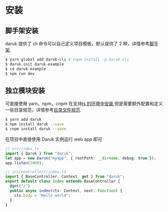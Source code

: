 # 安装

## 脚手架安装

daruk 提供了 cli 命令可以自己定义项目模板，默认提供了 2 种，详情参考[脚手架](./Scaffolding.md).

```bash
$ yarn global add daruk-cli # cnpm install -g daruk-cli
$ daruk init daruk-example
$ cd daruk-example
$ npm run dev
```

## 独立模块安装

可直接使用 yarn，npm，cnpm 在支持[ts 的环境中安装](./typescript.md),但是需要额外配置和定义一些目录规范，详情参考[目录文件规范](./specification.md).

```bash
$ yarn add daruk
$ npm install daruk --save
$ cnpm install daruk --save
```

在项目中直接使用 Daruk 实例运行 web app 即可

```ts
// src/index.ts
import { Daruk } from "daruk";
let app = new Daruk("myapp", { rootPath: __dirname, debug: true });
app.listen(3000);
```

```ts
// src/controllers/index.ts
import { BaseController, Context, get } from "daruk";
export default class Index extends BaseController {
  @get("/")
  public async index(ctx: Context, next: Function) {
    ctx.body = "Hello world";
  }
}
```
